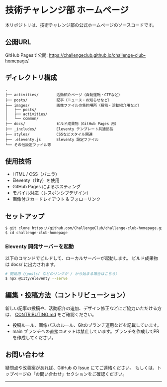 # 技術チャレンジ部 ホームページ

本リポジトリは、技術チャレンジ部の公式ホームページのソースコードです。

## 公開URL

GitHub Pagesで公開: https://challengeclub.github.io/challenge-club-homepage/

## ディレクトリ構成

```text
.
├── activities/        活動紹介ページ（自動運転・CTFなど）
├── posts/             記事（ニュース・お知らせなど）
├── images/            画像ファイルの集約場所（投稿・活動紹介用など）
│   ├── posts/
│   ├── activities/
│   └── common/
├── docs/              ビルド成果物（GitHub Pages 用）
├── _includes/         Eleventy テンプレート共通部品
├── styles/            CSSなどスタイル関連
├── .eleventy.js       Eleventy 設定ファイル
└── その他設定ファイル等
```

## 使用技術

- HTML / CSS（バニラ）
- Eleventy（11ty）を使用
- GitHub Pages によるホスティング
- モバイル対応（レスポンシブデザイン）
- 画像付きカードレイアウト & フォローリンク

## セットアップ

```bash
$ git clone https://github.com/ChallengeClub/challenge-club-homepage.git
$ cd challenge-club-homepage
```
### Eleventy 開発サーバーを起動

以下のコマンドでビルドして、ローカルサーバーが起動します。
ビルド成果物は docs/ に出力されます。
```bash
# 開発用（/posts/ などのリンクが / から始まる場合はこちら）
$ npx @11ty/eleventy --serve
```

## 編集・投稿方法（コントリビューション）
新しい記事の投稿や、活動紹介の追加、デザイン修正などにご協力いただける方は、
[CONTRIBUTING.md](CONTRIBUTING.md) をご確認ください。

- 投稿ルール、画像パスのルール、Gitのブランチ運用などを記載しています。
- main ブランチへの直接コミットは禁止しています。ブランチを作成してPRを作成してください。

## お問い合わせ

疑問点や改善案があれば、GitHub の Issue にてご連絡ください。
もしくは、トップページの「お問い合わせ」セクションをご確認ください。

---